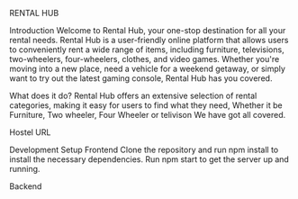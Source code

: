 RENTAL HUB

Introduction Welcome to Rental Hub, your one-stop destination for all your rental needs. Rental Hub is a user-friendly online platform that allows users to conveniently rent a wide range of items, including furniture, televisions, two-wheelers, four-wheelers, clothes, and video games. Whether you're moving into a new place, need a vehicle for a weekend getaway, or simply want to try out the latest gaming console, Rental Hub has you covered.

What does it do? Rental Hub offers an extensive selection of rental categories, making it easy for users to find what they need, Whether it be Furniture, Two wheeler, Four Wheeler or telivison We have got all covered.

Hostel URL

Development Setup Frontend Clone the repository and run npm install to install the necessary dependencies. Run npm start to get the server up and running.

Backend
